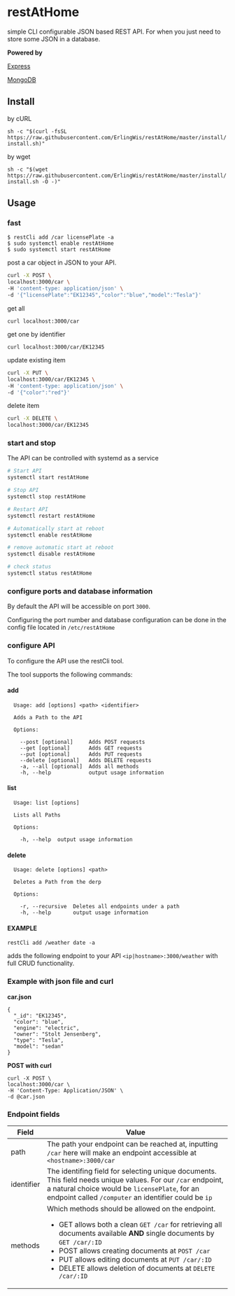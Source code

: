 # restAtHome

simple CLI configurable JSON based REST API. For when you just need to store some JSON in a database.

**Powered by**

[Express](https://expressjs.com/)

[MongoDB](https://www.mongodb.com/)

## Install

by cURL

`sh -c "$(curl -fsSL https://raw.githubusercontent.com/ErlingWis/restAtHome/master/install/install.sh)"`


by wget

`sh -c "$(wget https://raw.githubusercontent.com/ErlingWis/restAtHome/master/install/install.sh -O -)"`

## Usage
### fast
```
$ restCli add /car licensePlate -a
$ sudo systemctl enable restAtHome 
$ sudo systemctl start restAtHome
```
post a car object in JSON to your API.
```BASH
curl -X POST \
localhost:3000/car \
-H 'content-type: application/json' \
-d '{"licensePlate":"EK12345","color":"blue","model":"Tesla"}'
```
get all

`curl localhost:3000/car`

get one by identifier

`curl localhost:3000/car/EK12345`

update existing item

```BASH
curl -X PUT \
localhost:3000/car/EK12345 \
-H 'content-type: application/json' \
-d '{"color":"red"}'
```

delete item

```BASH
curl -X DELETE \
localhost:3000/car/EK12345
```

### start and stop

The API can be controlled with systemd as a service
```BASH
# Start API 
systemctl start restAtHome 

# Stop API
systemctl stop restAtHome

# Restart API
systemctl restart restAtHome

# Automatically start at reboot
systemctl enable restAtHome

# remove automatic start at reboot
systemctl disable restAtHome

# check status
systemctl status restAtHome
```
### configure ports and database information
By default the API will be accessible on port `3000`.

Configuring the port number and database configuration can be done in the config file located in `/etc/restAtHome`



### configure API
To configure the API use the restCli tool.

The tool supports the following commands:
#### add
```
  Usage: add [options] <path> <identifier>

  Adds a Path to the API

  Options:

    --post [optional]     Adds POST requests
    --get [optional]      Adds GET requests
    --put [optional]      Adds PUT requests
    --delete [optional]   Adds DELETE requests
    -a, --all [optional]  Adds all methods
    -h, --help            output usage information
```
#### list
```
  Usage: list [options]

  Lists all Paths

  Options:

    -h, --help  output usage information
```
#### delete
```
  Usage: delete [options] <path>

  Deletes a Path from the derp

  Options:

    -r, --recursive  Deletes all endpoints under a path
    -h, --help       output usage information

```
#### EXAMPLE
`restCli add /weather date -a`

adds the following endpoint to your API `<ip|hostname>:3000/weather` with full CRUD functionality.

### Example with json file and curl
**car.json**
```
{ 
  "_id": "EK12345",
  "color": "blue",
  "engine": "electric",
  "owner": "Stolt Jensenberg",
  "type": "Tesla",
  "model": "sedan"
}
```
**POST with curl**
```
curl -X POST \
localhost:3000/car \
-H 'Content-Type: Application/JSON' \
-d @car.json
```

### Endpoint fields
Field | Value
--- | ---
path | The path your endpoint can be reached at, inputting `/car` here will make an endpoint accessible at `<hostname>:3000/car`
identifier | The identifing field for selecting unique documents. This field needs unique values. For our `/car` endpoint, a natural choice would be `licensePlate`, for an endpoint called `/computer` an identifier could be `ip`
methods | Which methods should be allowed on the endpoint.<ul><li>GET allows both a clean `GET /car` for retrieving all documents available **AND** single documents by `GET /car/:ID`</li><li>POST allows creating documents at `POST /car`</li><li>PUT allows editing documents at `PUT /car/:ID`</li><li>DELETE allows deletion of documents at `DELETE /car/:ID`</li>
